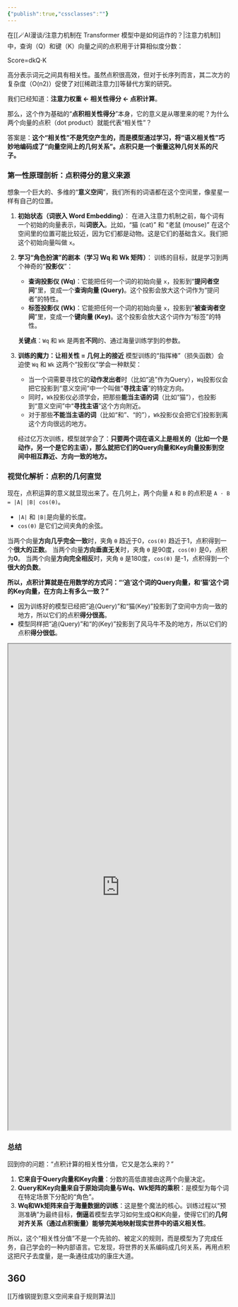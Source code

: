 ```yaml
---
{"publish":true,"cssclasses":""}
---
```


在[[🪄AI漫谈/注意力机制在 Transformer 模型中是如何运作的？\|注意力机制]]中，查询（Q）和键（K）向量之间的点积用于计算相似度分数：

Score=dk​​Q⋅K​

高分表示词元之间具有相关性。虽然点积很高效，但对于长序列而言，其二次方的复杂度（O(n2)）促使了对[[稀疏注意力]]等替代方案的研究。


我们已经知道：**注意力权重 ← 相关性得分 ← 点积计算**。

那么，这个作为基础的“**点积相关性得分**”本身，它的意义是从哪里来的呢？为什么两个向量的点积（dot product）就能代表“相关性”？

答案是：**这个“相关性”不是凭空产生的，而是模型通过学习，将“语义相关性”巧妙地编码成了“向量空间上的几何关系”。点积只是一个衡量这种几何关系的尺子。**

### 第一性原理剖析：点积得分的意义来源

想象一个巨大的、多维的“**意义空间**”，我们所有的词语都在这个空间里，像星星一样有自己的位置。

1. **初始状态（词嵌入 Word Embedding）**： 在进入注意力机制之前，每个词有一个初始的向量表示，叫**词嵌入**。比如，“猫 (cat)” 和 “老鼠 (mouse)” 在这个空间里的位置可能比较近，因为它们都是动物。这是它们的基础含义。我们把这个初始向量叫做 `x`。
    
2. **学习“角色扮演”的剧本（学习 Wq 和 Wk 矩阵）**： 训练的目标，就是学习到两个神奇的“**投影仪**”：
    
    - **查询投影仪 (Wq)**：它能把任何一个词的初始向量 `x`，投影到“**提问者空间**”里，变成一个**查询向量 (Query)**。这个投影会放大这个词作为“提问者”的特性。
    - **标签投影仪 (Wk)**：它能把任何一个词的初始向量 `x`，投影到“**被查询者空间**”里，变成一个**键向量 (Key)**。这个投影会放大这个词作为“标签”的特性。
    
    **关键点**：`Wq` 和 `Wk` 是两套**不同**的、通过海量训练学到的参数。
    
3. **训练的魔力：让相关性 = 几何上的接近** 模型训练的“指挥棒”（损失函数）会迫使 `Wq` 和 `Wk` 这两个“投影仪”学会一种默契：
    
    - 当一个词需要寻找它的**动作发出者**时（比如“追”作为Query），`Wq`投影仪会把它投影到“意义空间”中一个叫做“**寻找主语**”的特定方向。
    - 同时，`Wk`投影仪必须学会，把那些**能当主语的词**（比如“猫”），也投影到“意义空间”中“**寻找主语**”这个方向附近。
    - 对于那些**不能当主语的词**（比如“和”、“的”），`Wk`投影仪会把它们投影到离这个方向很远的地方。
    
    经过亿万次训练，模型就学会了：**只要两个词在语义上是相关的（比如一个是动作，另一个是它的主语），那么就把它们的Query向量和Key向量投影到空间中相互靠近、方向一致的地方。**
    
### 视觉化解析：点积的几何直觉

现在，点积运算的意义就显现出来了。在几何上，两个向量 `A` 和 `B` 的点积是 `A · B = |A| |B| cos(θ)`。

- `|A|` 和 `|B|`是向量的长度。
- `cos(θ)` 是它们之间夹角的余弦。

当两个向量**方向几乎完全一致**时，夹角 `θ` 趋近于0，`cos(θ)` 趋近于1，点积得到一个**很大的正数**。 当两个向量**方向垂直无关**时，夹角 `θ` 是90度，`cos(θ)` 是0，点积为**0**。 当两个向量**方向完全相反**时，夹角 `θ` 是180度，`cos(θ)` 是-1，点积得到一个**很大的负数**。

**所以，点积计算就是在用数学的方式问：“‘追’这个词的Query向量，和‘猫’这个词的Key向量，在方向上有多么一致？”**

- 因为训练好的模型已经把“追(Query)”和“猫(Key)”投影到了空间中方向一致的地方，所以它们的点积**得分很高**。
- 模型同样把“追(Query)”和“的(Key)”投影到了风马牛不及的地方，所以它们的点积**得分很低**。

<iframe
    height = 1100
    width = 100%
    padding = 0 0
    margins = 0 0
    src="https://pkm365.github.io/pages/dotproduct.html"></iframe>

### 总结

回到你的问题：“点积计算的相关性分值，它又是怎么来的？”

1. **它来自于Query向量和Key向量**：分数的高低直接由这两个向量决定。
2. **Query和Key向量来自于原始词向量与Wq、Wk矩阵的乘积**：是模型为每个词在特定场景下分配的“角色”。
3. **Wq和Wk矩阵来自于海量数据的训练**：这是整个魔法的核心。训练过程以“预测准确”为最终目标，**倒逼**着模型去学习如何生成Q和K向量，使得它们的**几何对齐关系（通过点积衡量）能够完美地映射现实世界中的语义相关性**。

所以，这个“相关性分值”不是一个先验的、被定义的规则，而是模型为了完成任务，自己学会的一种内部语言。它发现，将世界的关系编码成几何关系，再用点积这把尺子去度量，是一条通往成功的康庄大道。

## 360

[[万维钢提到意义空间来自于规则算法]]